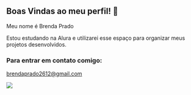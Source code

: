 ## Boas Vindas ao meu perfil! 👋

Meu nome é Brenda Prado

Estou estudando na Alura e utilizarei esse espaço para organizar meus projetos desenvolvidos.

### Para entrar em contato comigo:
brendaprado2612@gmail.com

![](https://media1.tenor.com/m/BDiI_GSaoGMAAAAC/tom-and-jerry-verlehen.gif)
